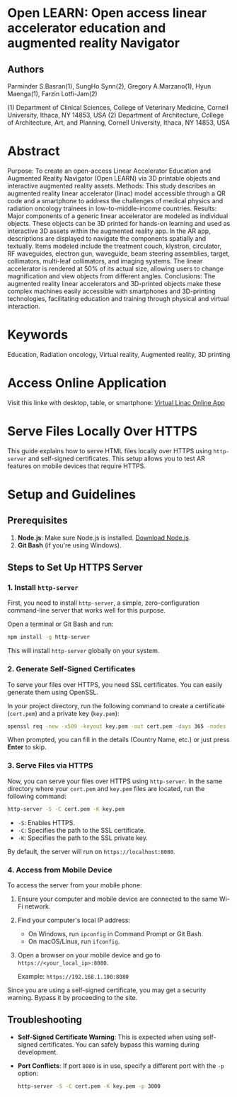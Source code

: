 # Open LEARN: Open access linear accelerator education and augmented reality Navigator

## Authors

Parminder S.Basran(1), SungHo Synn(2), Gregory A.Marzano(1), Hyun Maenga(1), Farzin Lotfi-Jam(2)

(1) Department of Clinical Sciences, College of Veterinary Medicine, Cornell University, Ithaca, NY 14853, USA
(2) Department of Architecture, College of Architecture, Art, and Planning, Cornell University, Ithaca, NY 14853, USA

# Abstract
Purpose: To create an open-access Linear Accelerator Education and Augmented Reality Navigator (Open LEARN) via 3D printable objects and interactive augmented reality assets.
Methods: This study describes an augmented reality linear accelerator (linac) model accessible through a QR code and a smartphone to address the challenges of medical physics and radiation oncology trainees in low-to-middle-income countries.
Results: Major components of a generic linear accelerator are modeled as individual objects. These objects can be 3D printed for hands-on learning and used as interactive 3D assets within the augmented reality app. In the AR app, descriptions are displayed to navigate the components spatially and textually. Items modeled include the treatment couch, klystron, circulator, RF waveguides, electron gun, waveguide, beam steering assemblies, target, collimators, multi-leaf collimators, and imaging systems. The linear accelerator is rendered at 50% of its actual size, allowing users to change magnification and view objects from different angles.
Conclusions: The augmented reality linear accelerators and 3D-printed objects make these complex machines easily accessible with smartphones and 3D-printing technologies, facilitating education and training through physical and virtual interaction.

# Keywords
Education, Radiation oncology, Virtual reality, Augmented reality, 3D printing

# Access Online Application

Visit this linke with desktop, table, or smartphone: [Virtual Linac Online App](https://realtimeurbanismlab.github.io/VirtualLinac)

# Serve Files Locally Over HTTPS

This guide explains how to serve HTML files locally over HTTPS using `http-server` and self-signed certificates. This setup allows you to test AR features on mobile devices that require HTTPS.

# Setup and Guidelines

## Prerequisites

1. **Node.js**: Make sure Node.js is installed. [Download Node.js](https://nodejs.org/).
2. **Git Bash** (if you're using Windows).

## Steps to Set Up HTTPS Server

### 1. Install `http-server`

First, you need to install `http-server`, a simple, zero-configuration command-line server that works well for this purpose.

Open a terminal or Git Bash and run:

```bash
npm install -g http-server
```

This will install `http-server` globally on your system.

### 2. Generate Self-Signed Certificates

To serve your files over HTTPS, you need SSL certificates. You can easily generate them using OpenSSL.

In your project directory, run the following command to create a certificate (`cert.pem`) and a private key (`key.pem`):

```bash
openssl req -new -x509 -keyout key.pem -out cert.pem -days 365 -nodes
```

When prompted, you can fill in the details (Country Name, etc.) or just press **Enter** to skip.

### 3. Serve Files via HTTPS

Now, you can serve your files over HTTPS using `http-server`. In the same directory where your `cert.pem` and `key.pem` files are located, run the following command:

```bash
http-server -S -C cert.pem -K key.pem
```

- `-S`: Enables HTTPS.
- `-C`: Specifies the path to the SSL certificate.
- `-K`: Specifies the path to the SSL private key.

By default, the server will run on `https://localhost:8080`.

### 4. Access from Mobile Device

To access the server from your mobile phone:

1. Ensure your computer and mobile device are connected to the same Wi-Fi network.
2. Find your computer's local IP address:
   - On Windows, run `ipconfig` in Command Prompt or Git Bash.
   - On macOS/Linux, run `ifconfig`.
3. Open a browser on your mobile device and go to `https://<your_local_ip>:8080`.
   
   Example: `https://192.168.1.100:8080`

Since you are using a self-signed certificate, you may get a security warning. Bypass it by proceeding to the site.

## Troubleshooting

- **Self-Signed Certificate Warning**: This is expected when using self-signed certificates. You can safely bypass this warning during development.
- **Port Conflicts**: If port `8080` is in use, specify a different port with the `-p` option:

  ```bash
  http-server -S -C cert.pem -K key.pem -p 3000
  ```
